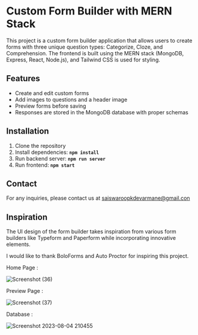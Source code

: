 # **Custom Form Builder with MERN Stack**

This project is a custom form builder application that allows users to create forms with three unique question types: Categorize, Cloze, and Comprehension. The frontend is built using the MERN stack (MongoDB, Express, React, Node.js), and Tailwind CSS is used for styling.

## **Features**

- Create and edit custom forms
- Add images to questions and a header image
- Preview forms before saving
- Responses are stored in the MongoDB database with proper schemas

## **Installation**

1. Clone the repository
2. Install dependencies: **`npm install`**
3. Run backend server: **`npm run server`**
4. Run frontend: **`npm start`**

## **Contact**

For any inquiries, please contact us at saiswaroopkdevarmane@gmail.con

## ****Inspiration****

The UI design of the form builder takes inspiration from various form builders like Typeform and Paperform while incorporating innovative elements.

I would like to thank BoloForms and Auto Proctor for inspiring this project.

Home Page :

![Screenshot (36)](https://github.com/i-am-sai/Custom_Form_Builder/assets/131809064/f8e007a5-f5a5-4c18-a0f2-fe97d5c715ad)

Preview Page :

![Screenshot (37)](https://github.com/i-am-sai/Custom_Form_Builder/assets/131809064/5694a2a1-e5da-4465-9d38-50da1331cedc)

Database :

![Screenshot 2023-08-04 210455](https://github.com/i-am-sai/Custom_Form_Builder/assets/131809064/62d6d404-6548-44c4-99eb-62eff1b3779e)
